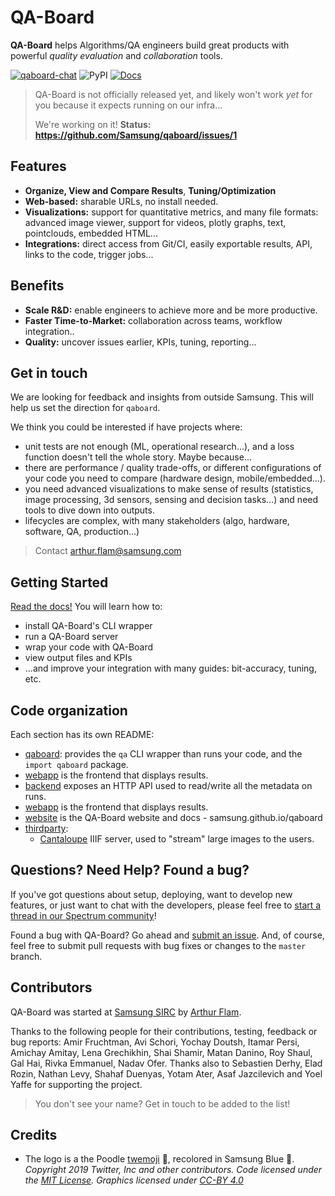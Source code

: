 # QA-Board
**QA-Board** helps Algorithms/QA engineers build great products with powerful *quality evaluation* and *collaboration* tools.

[![qaboard-chat](https://img.shields.io/badge/chat-spectrum-brightgreen)](https://spectrum.chat/qaboard)
![PyPI](https://img.shields.io/pypi/v/qaboard)
[![Docs](https://img.shields.io/badge/docs-master-steelblue.svg?style=flat-square)](https://samsung.github.io/qaboard)

> QA-Board is not officially released yet, and likely won't work *yet* for you because it expects running on our infra...
>
> We're working on it! **Status: https://github.com/Samsung/qaboard/issues/1**

## Features
- **Organize, View and Compare Results**, **Tuning/Optimization**
- **Web-based:** sharable URLs, no install needed.
- **Visualizations:** support for quantitative metrics, and many file formats: advanced image viewer, support for videos, plotly graphs, text, pointclouds, embedded HTML...
- **Integrations:** direct access from Git/CI, easily exportable results, API, links to the code, trigger jobs...

## Benefits
- **Scale R&D:** enable engineers to achieve more and be more productive.
- **Faster Time-to-Market:** collaboration across teams, workflow integration..
- **Quality:** uncover issues earlier, KPIs, tuning, reporting...


## Get in touch
We are looking for feedback and insights from outside Samsung. This will help us set the direction for `qaboard`.

We think you could be interested if have projects where:
- unit tests are not enough (ML, operational research...), and a loss function doesn't tell the whole story. Maybe because...
- there are performance / quality trade-offs, or different configurations of your code you need to compare (hardware design, mobile/embedded...).
- you need advanced visualizations to make sense of results (statistics, image processing, 3d sensors, sensing and decision tasks...) and need tools to dive down into outputs.
- lifecycles are complex, with many stakeholders (algo, hardware, software, QA, production...)

> Contact arthur.flam@samsung.com

## Getting Started
[Read the docs!](https://samsung.github.io/qaboard/docs/installation) You will learn how to:
- install QA-Board's CLI wrapper
- run a QA-Board server
- wrap your code with QA-Board
- view output files and KPIs
- ...and improve your integration with many guides: bit-accuracy, tuning, etc.

## Code organization
Each section has its own README:
- [qaboard](qaboard): provides the `qa` CLI wrapper than runs your code, and the `import qaboard` package.
- [webapp](webapp/) is the frontend that displays results.
- [backend](backend/) exposes an HTTP API used to read/write all the metadata on runs.
- [webapp](webapp/) is the frontend that displays results.
- [website](website/) is the QA-Board website and docs - samsung.github.io/qaboard
- [thirdparty](thirdparty/):
  * [Cantaloupe](https://medusa-project.github.io/cantaloupe/) IIIF server, used to "stream" large images to the users.


## Questions? Need Help? Found a bug?
If you've got questions about setup, deploying, want to develop new features, or just want to chat with the developers, please feel free to [start a thread in our Spectrum community](https://spectrum.chat/qaboard)!

Found a bug with QA-Board? Go ahead and [submit an issue](https://github.com/Samsung/qaboard/issues). And, of course, feel free to submit pull requests with bug fixes or changes to the `master` branch.

## Contributors
QA-Board was started at [Samsung SIRC](https://www.linkedin.com/company/samsung-israel-r-d-center-sirc/) by [Arthur Flam](https://shapescience.xyz).

Thanks to the following people for their contributions, testing, feedback or bug reports: Amir Fruchtman, Avi Schori, Yochay Doutsh, Itamar Persi, Amichay Amitay, Lena Grechikhin, Shai Shamir, Matan Danino, Roy Shaul, Gal Hai, Rivka Emmanuel, Nadav Ofer. Thanks also to Sebastien Derhy, Elad Rozin, Nathan Levy, Shahaf Duenyas, Yotam Ater, Asaf Jazcilevich and Yoel Yaffe for supporting the project.

> You don't see your name? Get in touch to be added to the list!

## Credits
- The logo is a the Poodle [twemoji](https://twemoji.twitter.com/) 🐩, recolored in Samsung Blue 🔵. *Copyright 2019 Twitter, Inc and other contributors. Code licensed under the [MIT License](http://opensource.org/licenses/MIT). Graphics licensed under [CC-BY 4.0](https://creativecommons.org/licenses/by/4.0/)*
